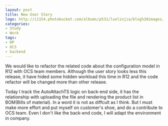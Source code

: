 ```yaml
---
layout: post
title: New User Story
logo: http://i1154.photobucket.com/albums/p531/luolinjia/blog%20images/7C97E1FDDB5C_zpscbaecd33.jpg
categories:
- Study
- Work
tags:
- HP
- OCS
- backend
---
```


We would like to refactor the related code about the configuration model in R12 with OCS team members. Although the user story looks less this release, it have hided some hidden workload this time in R12 and the code refactor will be changed more than other release.  

Today I track the AutoAttachTS logic on back-end side, it has the relationship with uploading the file and rendering the product list in BOM(Bills of material). In a word it is not as diffcult as I think. But I must make more effort and put myself on customer's shoe, and do a contribute to OCS team. Even I don't like the back-end code, I will adapt the environment in company.  

